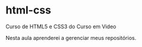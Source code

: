 # html-css
 Curso de HTML5 e CSS3 do Curso em Video

 Nesta aula aprenderei a gerenciar meus repositórios.
